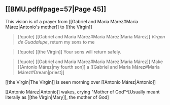 ## [[BMU.pdf#page=57|Page 45]]
This vision is of a prayer from [[Gabriel and Maria Márez#Maria Márez|Antonio's mother]] to [[the Virgin]]
> [!quote] [[Gabriel and Maria Márez#Maria Márez|Maria Márez]]
> *Virgen de Guadalupe*, return my sons to me

> [!quote] [[the Virgin]]
> Your sons will return safely.

> [!quote] [[Gabriel and Maria Márez#Maria Márez|Maria Márez]]
> Make [[Antonio Márez|my fourth son]] a [[Gabriel and Maria Márez#Maria Márez#Dream|priest]]

[[the Virgin|The Virgin]] is seen morning over [[Antonio Márez|Antonio]]

[[Antonio Márez|Antonio]] wakes, crying "Mother of God"^[Usually meant literally as [[the Virgin|Mary]], the mother of God]